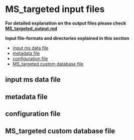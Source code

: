 # MS_targeted input files

**For detailed explanation on the output files please check [MS_targeted_output.md](MS_targeted_output.md)**

**Input file-formats and directories explained in this section**
- [input ms data file](MS_targeted_input.md#input-ms-data-file)
- [metadata file](MS_targeted_input.md#metadata-file)
- [configuration file](MS_targeted_input.md#configuration-file)
- [MS_targeted custom database file](MS_targeted_input.md#ms_targeted-custom-database-file)

## input ms data file

## metadata file

## configuration file

## MS_targeted custom database file
